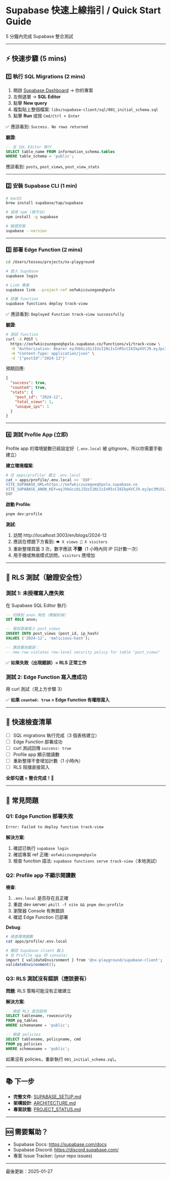 # Supabase 快速上線指引 / Quick Start Guide

5 分鐘內完成 Supabase 整合測試

---

## ⚡ 快速步驟 (5 mins)

### 1️⃣ 執行 SQL Migrations (2 mins)

1. 開啟 [Supabase Dashboard](https://supabase.com/dashboard) → 你的專案
2. 左側選單 → **SQL Editor**
3. 點擊 **New query**
4. 複製貼上整個檔案: `libs/supabase-client/sql/001_initial_schema.sql`
5. 點擊 **Run** 或按 `Cmd/Ctrl + Enter`

✅ 應該看到: `Success. No rows returned`

**驗證**:
```sql
-- 在 SQL Editor 執行
SELECT table_name FROM information_schema.tables 
WHERE table_schema = 'public';
```

應該看到: `posts`, `post_views`, `post_view_stats`

---

### 2️⃣ 安裝 Supabase CLI (1 min)

```bash
# macOS
brew install supabase/tap/supabase

# 或用 npm (跨平台)
npm install -g supabase

# 驗證安裝
supabase --version
```

---

### 3️⃣ 部署 Edge Function (2 mins)

```bash
cd /Users/tessou/projects/nx-playground

# 登入 Supabase
supabase login

# Link 專案
supabase link --project-ref oofwkiczuzegoeqhpxlo

# 部署 function
supabase functions deploy track-view
```

✅ 應該看到: `Deployed Function track-view successfully`

**驗證**:
```bash
# 測試 function
curl -X POST \
  https://oofwkiczuzegoeqhpxlo.supabase.co/functions/v1/track-view \
  -H "Authorization: Bearer eyJhbGciOiJIUzI1NiIsInR5cCI6IkpXVCJ9.eyJpc3MiOiJzdXBhYmFzZSIsInJlZiI6Im9vZndraWN6dXplZ29lcWhweGxvIiwicm9sZSI6ImFub24iLCJpYXQiOjE3NjE1NTQ5OTQsImV4cCI6MjA3NzEzMDk5NH0.AltwxnBl1gc7QEUsnvTeFnV3QKFLgfaa6jLPQaa8EqE" \
  -H "Content-Type: application/json" \
  -d '{"postId":"2024-12"}'
```

預期回應:
```json
{
  "success": true,
  "counted": true,
  "stats": {
    "post_id": "2024-12",
    "total_views": 1,
    "unique_ips": 1
  }
}
```

---

### 4️⃣ 測試 Profile App (立即)

Profile app 的環境變數已經設定好（`.env.local` 被 gitignore，所以你需要手動建立）

**建立環境檔案**:
```bash
# 在 apps/profile/ 建立 .env.local
cat > apps/profile/.env.local << 'EOF'
VITE_SUPABASE_URL=https://oofwkiczuzegoeqhpxlo.supabase.co
VITE_SUPABASE_ANON_KEY=eyJhbGciOiJIUzI1NiIsInR5cCI6IkpXVCJ9.eyJpc3MiOiJzdXBhYmFzZSIsInJlZiI6Im9vZndraWN6dXplZ29lcWhweGxvIiwicm9sZSI6ImFub24iLCJpYXQiOjE3NjE1NTQ5OTQsImV4cCI6MjA3NzEzMDk5NH0.AltwxnBl1gc7QEUsnvTeFnV3QKFLgfaa6jLPQaa8EqE
EOF
```

**啟動 Profile**:
```bash
pnpm dev:profile
```

**測試**:
1. 訪問 http://localhost:3003/en/blogs/2024-12
2. 應該在標題下方看到: `👁️ X views 👥 X visitors`
3. 重新整理頁面 3 次，數字應該 **不變**（1 小時內同 IP 只計數一次）
4. 用手機或無痕模式訪問，`visitors` 應增加

---

## 🧪 RLS 測試（驗證安全性）

### 測試 1: 未授權寫入應失敗

在 Supabase SQL Editor 執行:
```sql
-- 切換到 anon 角色（模擬前端）
SET ROLE anon;

-- 嘗試直接寫入 post_views
INSERT INTO post_views (post_id, ip_hash) 
VALUES ('2024-12', 'malicious-hash');

-- 應該看到錯誤：
-- new row violates row-level security policy for table "post_views"
```

✅ **如果失敗（出現錯誤）= RLS 正常工作**

### 測試 2: Edge Function 寫入應成功

用 curl 測試（見上方步驟 3）

✅ **如果 `counted: true` = Edge Function 有權限寫入**

---

## 🎯 快速檢查清單

- [ ] SQL migrations 執行完成（3 個表格建立）
- [ ] Edge Function 部署成功
- [ ] curl 測試回傳 `success: true`
- [ ] Profile app 顯示閱讀數
- [ ] 重新整理不會增加計數（1 小時內）
- [ ] RLS 阻擋直接寫入

**全部勾選 = 整合完成！🎉**

---

## 🚨 常見問題

### Q1: Edge Function 部署失敗

```bash
Error: Failed to deploy function track-view
```

**解決方案**:
1. 確認已執行 `supabase login`
2. 確認專案 ref 正確: `oofwkiczuzegoeqhpxlo`
3. 檢查 function 語法: `supabase functions serve track-view`（本地測試）

### Q2: Profile app 不顯示閱讀數

**檢查**:
1. `.env.local` 是否存在且正確
2. 重啟 dev server: `pkill -f vite && pnpm dev:profile`
3. 瀏覽器 Console 有無錯誤
4. 確認 Edge Function 已部署

**Debug**:
```bash
# 檢查環境變數
cat apps/profile/.env.local

# 確認 Supabase client 載入
# 在 Profile app 的 console:
import { validateEnvironment } from '@nx-playground/supabase-client';
validateEnvironment();
```

### Q3: RLS 測試沒有錯誤（應該要有）

**問題**: RLS 策略可能沒有正確建立

**解決方案**:
```sql
-- 檢查 RLS 是否啟用
SELECT tablename, rowsecurity 
FROM pg_tables 
WHERE schemaname = 'public';

-- 檢查 policies
SELECT tablename, policyname, cmd 
FROM pg_policies 
WHERE schemaname = 'public';
```

如果沒有 policies，重新執行 `001_initial_schema.sql`。

---

## 📚 下一步

- **完整文件**: [SUPABASE_SETUP.md](./SUPABASE_SETUP.md)
- **架構設計**: [ARCHITECTURE.md](./ARCHITECTURE.md)
- **專案狀態**: [PROJECT_STATUS.md](../../specs/PROJECT_STATUS.md)

---

## 🆘 需要幫助？

- Supabase Docs: https://supabase.com/docs
- Supabase Discord: https://discord.supabase.com/
- 專案 Issue Tracker: (your repo issues)

---

最後更新：2025-01-27

